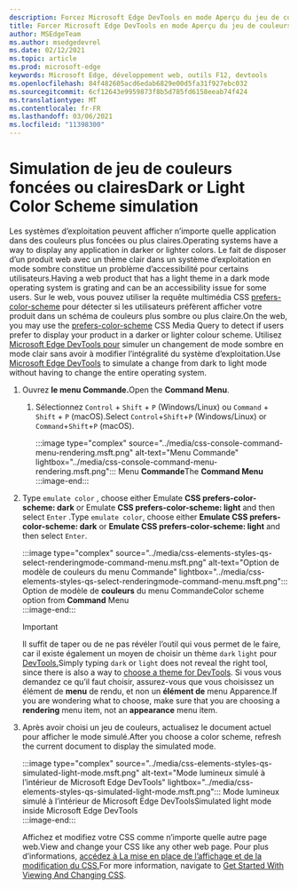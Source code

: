```yaml
---
description: Forcez Microsoft Edge DevTools en mode Aperçu du jeu de couleurs.
title: Forcer Microsoft Edge DevTools en mode Aperçu du jeu de couleurs (CSS Préfère le jeu de couleurs)
author: MSEdgeTeam
ms.author: msedgedevrel
ms.date: 02/12/2021
ms.topic: article
ms.prod: microsoft-edge
keywords: Microsoft Edge, développement web, outils F12, devtools
ms.openlocfilehash: 84f482605acd6edab6829e00d5fa31f927ebc032
ms.sourcegitcommit: 6cf12643e9959873f8b5d785fd6158eeab74f424
ms.translationtype: MT
ms.contentlocale: fr-FR
ms.lasthandoff: 03/06/2021
ms.locfileid: "11398300"
---
```

# <a name="dark-or-light-color-scheme-simulation"></a><span data-ttu-id="27d17-104">Simulation de jeu de couleurs foncées ou claires</span><span class="sxs-lookup"><span data-stu-id="27d17-104">Dark or Light Color Scheme simulation</span></span>  

<span data-ttu-id="27d17-105">Les systèmes d’exploitation peuvent afficher n’importe quelle application dans des couleurs plus foncées ou plus claires.</span><span class="sxs-lookup"><span data-stu-id="27d17-105">Operating systems have a way to display any application in darker or lighter colors.</span></span>  <span data-ttu-id="27d17-106">Le fait de disposer d’un produit web avec un thème clair dans un système d’exploitation en mode sombre constitue un problème d’accessibilité pour certains utilisateurs.</span><span class="sxs-lookup"><span data-stu-id="27d17-106">Having a web product that has a light theme in a dark mode operating system is grating and can be an accessibility issue for some users.</span></span>  <span data-ttu-id="27d17-107">Sur le web, vous pouvez utiliser la requête multimédia CSS [prefers-color-scheme][MDNPrefersColorScheme] pour détecter si les utilisateurs préfèrent afficher votre produit dans un schéma de couleurs plus sombre ou plus claire.</span><span class="sxs-lookup"><span data-stu-id="27d17-107">On the web, you may use the [prefers-color-scheme][MDNPrefersColorScheme] CSS Media Query to detect if users prefer to display your product in a darker or lighter colour scheme.</span></span>  <span data-ttu-id="27d17-108">Utilisez [Microsoft Edge DevTools pour][DevtoolsIndex] simuler un changement de mode sombre en mode clair sans avoir à modifier l’intégralité du système d’exploitation.</span><span class="sxs-lookup"><span data-stu-id="27d17-108">Use [Microsoft Edge DevTools][DevtoolsIndex] to simulate a change from dark to light mode without having to change the entire operating system.</span></span>  

1.  <span data-ttu-id="27d17-109">Ouvrez **le menu Commande.**</span><span class="sxs-lookup"><span data-stu-id="27d17-109">Open the **Command Menu**.</span></span>  
    1.  <span data-ttu-id="27d17-110">Sélectionnez `Control` + `Shift` + `P` \(Windows/Linux\) ou `Command` + `Shift` + `P` \(macOS\).</span><span class="sxs-lookup"><span data-stu-id="27d17-110">Select `Control`+`Shift`+`P` \(Windows/Linux\) or `Command`+`Shift`+`P` \(macOS\).</span></span>  
        
        :::image type="complex" source="../media/css-console-command-menu-rendering.msft.png" alt-text="Menu Commande" lightbox="../media/css-console-command-menu-rendering.msft.png":::
           <span data-ttu-id="27d17-112">Menu **Commande**</span><span class="sxs-lookup"><span data-stu-id="27d17-112">The **Command Menu**</span></span>  
        :::image-end:::  
        
1.  <span data-ttu-id="27d17-113">Type `emulate color` , choose either Emulate **CSS prefers-color-scheme: dark** or Emulate **CSS prefers-color-scheme: light** and then select `Enter` .</span><span class="sxs-lookup"><span data-stu-id="27d17-113">Type `emulate color`, choose either **Emulate CSS prefers-color-scheme: dark** or **Emulate CSS prefers-color-scheme: light** and then select `Enter`.</span></span>  
    
    :::image type="complex" source="../media/css-elements-styles-qs-select-renderingmode-command-menu.msft.png" alt-text="Option de modèle de couleurs du menu Commande" lightbox="../media/css-elements-styles-qs-select-renderingmode-command-menu.msft.png":::
       <span data-ttu-id="27d17-115">Option de modèle de **couleurs** du menu Commande</span><span class="sxs-lookup"><span data-stu-id="27d17-115">Color scheme option from **Command** Menu</span></span>  
    :::image-end:::  
    
    > [!IMPORTANT]
    > <span data-ttu-id="27d17-116">Il suffit de taper ou de ne pas révéler l’outil qui vous permet de le faire, car il existe également un moyen de choisir un thème `dark` `light` pour [DevTools.][DevtoolsCustomizeDarkTheme]</span><span class="sxs-lookup"><span data-stu-id="27d17-116">Simply typing `dark` or `light` does not reveal the right tool, since there is also a way to [choose a theme for DevTools][DevtoolsCustomizeDarkTheme].</span></span>  <span data-ttu-id="27d17-117">Si vous vous demandez ce qu’il faut choisir, assurez-vous que vous choisissez un élément de **menu** de rendu, et non un **élément de** menu Apparence.</span><span class="sxs-lookup"><span data-stu-id="27d17-117">If you are wondering what to choose, make sure that you are choosing a **rendering** menu item, not an **appearance** menu item.</span></span>  

1.  <span data-ttu-id="27d17-118">Après avoir choisi un jeu de couleurs, actualisez le document actuel pour afficher le mode simulé.</span><span class="sxs-lookup"><span data-stu-id="27d17-118">After you choose a color scheme, refresh the current document to display the simulated mode.</span></span>  
    
    :::image type="complex" source="../media/css-elements-styles-qs-simulated-light-mode.msft.png" alt-text="Mode lumineux simulé à l’intérieur de Microsoft Edge DevTools" lightbox="../media/css-elements-styles-qs-simulated-light-mode.msft.png":::
       <span data-ttu-id="27d17-120">Mode lumineux simulé à l’intérieur de Microsoft Edge DevTools</span><span class="sxs-lookup"><span data-stu-id="27d17-120">Simulated light mode inside Microsoft Edge DevTools</span></span>  
    :::image-end:::  
    
    <span data-ttu-id="27d17-121">Affichez et modifiez votre CSS comme n’importe quelle autre page web.</span><span class="sxs-lookup"><span data-stu-id="27d17-121">View and change your CSS like any other web page.</span></span>  <span data-ttu-id="27d17-122">Pour plus d’informations, [accédez à La mise en place de l’affichage et de la modification du CSS.][DevtoolsCssIndex]</span><span class="sxs-lookup"><span data-stu-id="27d17-122">For more information, navigate to [Get Started With Viewing And Changing CSS][DevtoolsCssIndex].</span></span>  

<!-- links -->  

[DevtoolsIndex]: ../index.md "Outils de développement Microsoft Edge (Chromium) | Documents Microsoft"  
[DevtoolsCustomizeDarkTheme]: ../customize/dark-theme.md "Activer le thème foncé dans Microsoft Edge DevTools | Documents Microsoft"
[DevtoolsCssIndex]: ../css/index.md "Commencer à afficher et modifier les | Documents Microsoft"  

[MDNPrefersColorScheme]: https://developer.mozilla.org/docs/Web/CSS/@media/prefers-color-scheme "prefers-color-scheme | MDN"  
